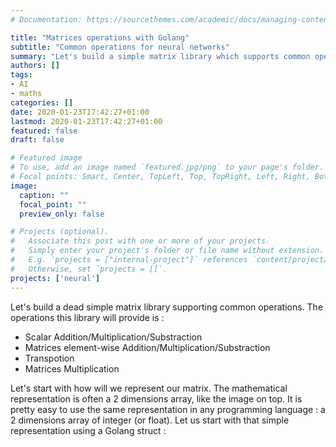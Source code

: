 ```yaml
---
# Documentation: https://sourcethemes.com/academic/docs/managing-content/

title: "Matrices operations with Golang"
subtitle: "Common operations for neural networks"
summary: "Let's build a simple matrix library which supports common operations for neural networks"
authors: []
tags: 
- AI
- maths
categories: []
date: 2020-01-23T17:42:27+01:00
lastmod: 2020-01-23T17:42:27+01:00
featured: false
draft: false

# Featured image
# To use, add an image named `featured.jpg/png` to your page's folder.
# Focal points: Smart, Center, TopLeft, Top, TopRight, Left, Right, BottomLeft, Bottom, BottomRight.
image:
  caption: ""
  focal_point: ""
  preview_only: false

# Projects (optional).
#   Associate this post with one or more of your projects.
#   Simply enter your project's folder or file name without extension.
#   E.g. `projects = ["internal-project"]` references `content/project/deep-learning/index.md`.
#   Otherwise, set `projects = []`.
projects: ['neural']
---
```



Let's build a dead simple matrix library supporting common operations. The operations this library will provide is : 
- Scalar Addition/Multiplication/Substraction
- Matrices element-wise Addition/Multiplication/Substraction
- Transpotion
- Matrices Multiplication


Let's start with how will we represent our matrix. The mathematical representation is often a 2 dimensions array, like the image on top. It is pretty easy to use the same representation in any programming language : a 2 dimensions array of integer (or float). Let us start with that simple representation using a Golang struct :


